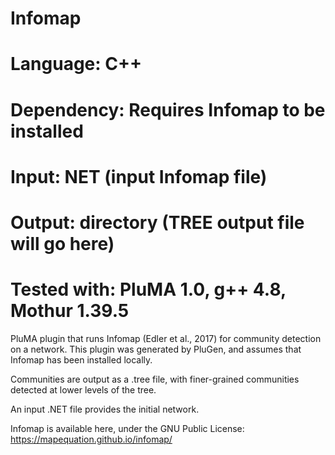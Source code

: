 # Infomap
# Language: C++
# Dependency: Requires Infomap to be installed
# Input: NET (input Infomap file)
# Output: directory (TREE output file will go here)
# Tested with: PluMA 1.0, g++ 4.8, Mothur 1.39.5

PluMA plugin that runs Infomap (Edler et al., 2017) for community
detection on a network.  This plugin was generated by PluGen, and assumes
that Infomap has been installed locally.

Communities are output as a .tree file, with finer-grained communities
detected at lower levels of the tree.

An input .NET file provides the initial network.

Infomap is available here, under the GNU Public License:
https://mapequation.github.io/infomap/

